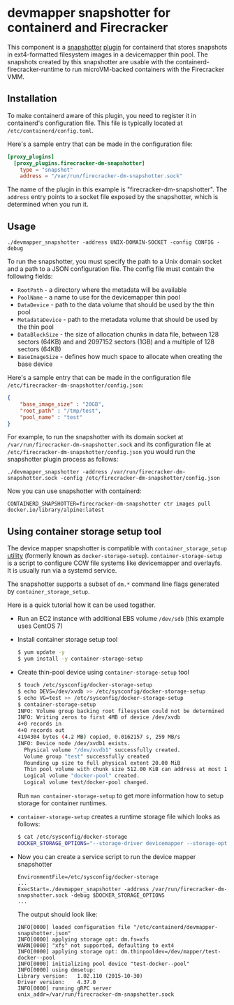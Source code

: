 # devmapper snapshotter for containerd and Firecracker

This component is a
[snapshotter](https://github.com/containerd/containerd/blob/master/design/snapshots.md)
[plugin](https://github.com/containerd/containerd/blob/master/PLUGINS.md) for
containerd that stores snapshots in ext4-formatted filesystem images in a
devicemapper thin pool.  The snapshots created by this snapshotter are usable
with the containerd-firecracker-runtime to run microVM-backed containers with
the Firecracker VMM.

## Installation

To make containerd aware of this plugin, you need to register it in
containerd's configuration file.  This file is typically located at
`/etc/containerd/config.toml`.

Here's a sample entry that can be made in the configuration file:

```toml
[proxy_plugins]
  [proxy_plugins.firecracker-dm-snapshotter]
    type = "snapshot"
    address = "/var/run/firecracker-dm-snapshotter.sock"
```

The name of the plugin in this example is "firecracker-dm-snapshotter".  The
`address` entry points to a socket file exposed by the snapshotter, which is
determined when you run it.

## Usage

```
./devmapper_snapshotter -address UNIX-DOMAIN-SOCKET -config CONFIG -debug
```

To run the snapshotter, you must specify the path to a Unix domain socket and a
path to a JSON configuration file.  The config file must contain the following
fields:

* `RootPath` - a directory where the metadata will be available
* `PoolName` - a name to use for the devicemapper thin pool
* `DataDevice` - path to the data volume that should be used by the thin pool
* `MetadataDevice` - path to the metadata volume that should be used by the thin
  pool
* `DataBlockSize` - the size of allocation chunks in data file, between 128
  sectors (64KB) and and 2097152 sectors (1GB) and a multiple of 128 sectors
  (64KB)
* `BaseImageSize` - defines how much space to allocate when creating the base
  device

Here's a sample entry that can be made in the configuration file `/etc/firecracker-dm-snapshotter/config.json`:
```json
{
	"base_image_size" : "20GB",
	"root_path" : "/tmp/test",
	"pool_name" : "test"
}
```

For example, to run the snapshotter with its domain socket at
`/var/run/firecracker-dm-snapshotter.sock` and its configuration file at
`/etc/firecracker-dm-snapshotter/config.json` you would run the snapshotter
plugin process as follows:

```
./devmapper_snapshotter -address /var/run/firecracker-dm-snapshotter.sock -config /etc/firecracker-dm-snapshotter/config.json
```

Now you can use snapshotter with containerd:

```
CONTAINERD_SNAPSHOTTER=firecracker-dm-snapshotter ctr images pull docker.io/library/alpine:latest
```

## Using container storage setup tool

The device mapper snapshotter is compatible with `container_storage_setup` [utility](https://github.com/projectatomic/container-storage-setup)
(formerly known as `docker-storage-setup`). `container-storage-setup` is a script to
configure COW file systems like devicemapper and overlayfs. It is usually run via a systemd service.

The snapshotter supports a subset of `dm.*` command line flags generated by `container_storage_setup`.

Here is a quick tutorial how it can be used togather.

- Run an EC2 instance with additional EBS volume `/dev/sdb` (this example uses CentOS 7)
- Install container storage setup tool

  ```bash
  $ yum update -y
  $ yum install -y container-storage-setup
  ```

- Create thin-pool device using `container-storage-setup` tool

  ```bash
  $ touch /etc/sysconfig/docker-storage-setup
  $ echo DEVS=/dev/xvdb >> /etc/sysconfig/docker-storage-setup
  $ echo VG=test >> /etc/sysconfig/docker-storage-setup
  $ container-storage-setup
  INFO: Volume group backing root filesystem could not be determined
  INFO: Writing zeros to first 4MB of device /dev/xvdb
  4+0 records in
  4+0 records out
  4194304 bytes (4.2 MB) copied, 0.0162157 s, 259 MB/s
  INFO: Device node /dev/xvdb1 exists.
    Physical volume "/dev/xvdb1" successfully created.
    Volume group "test" successfully created
    Rounding up size to full physical extent 20.00 MiB
    Thin pool volume with chunk size 512.00 KiB can address at most 126.50 TiB of data.
    Logical volume "docker-pool" created.
    Logical volume test/docker-pool changed.
  ```

  Run `man container-storage-setup` to get more information how to setup storage for container runtimes.

- `container-storage-setup` creates a runtime storage file which looks as follows:

  ```bash
  $ cat /etc/sysconfig/docker-storage
  DOCKER_STORAGE_OPTIONS="--storage-driver devicemapper --storage-opt dm.fs=xfs --storage-opt dm.thinpooldev=/dev/mapper/test-docker--pool "
  ```

- Now you can create a service script to run the device mapper snapshotter

  ```
  EnvironmentFile=/etc/sysconfig/docker-storage
  ...
  ExecStart=./devmapper_snapshotter -address /var/run/firecracker-dm-snapshotter.sock -debug $DOCKER_STORAGE_OPTIONS
  ...
  ```

  The output should look like:
  ```
  INFO[0000] loaded configuration file "/etc/containerd/devmapper-snapshotter.json"
  INFO[0000] applying storage opt: dm.fs=xfs
  WARN[0000] "xfs" not supported, defaulting to ext4
  INFO[0000] applying storage opt: dm.thinpooldev=/dev/mapper/test-docker--pool
  INFO[0000] initializing pool device "test-docker--pool"
  INFO[0000] using dmsetup:
  Library version:   1.02.110 (2015-10-30)
  Driver version:    4.37.0
  INFO[0000] running gRPC server                           unix_addr=/var/run/firecracker-dm-snapshotter.sock
  ```
